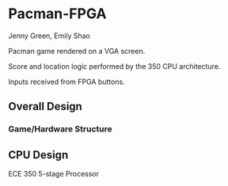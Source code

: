# Pacman-FPGA

Jenny Green, Emily Shao

Pacman game rendered on a VGA screen. 

Score and location logic performed by the 350 CPU architecture. 

Inputs received from FPGA buttons. 

## Overall Design

### Game/Hardware Structure

## CPU Design
ECE 350 5-stage Processor


